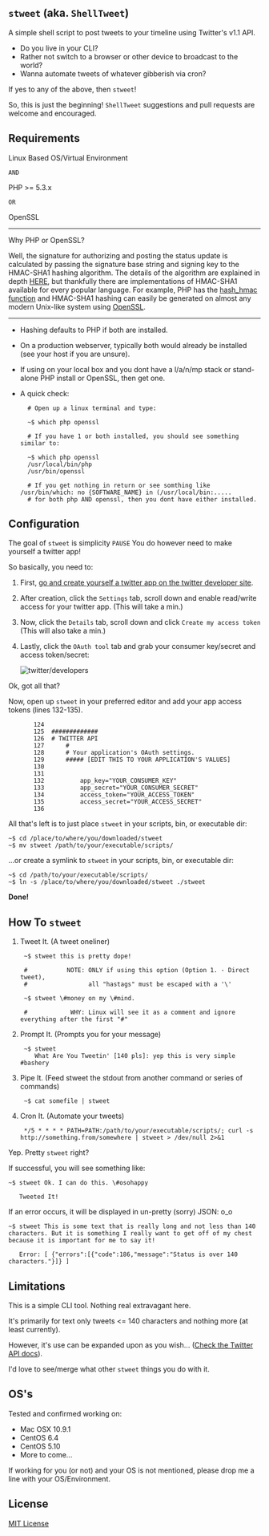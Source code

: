 `stweet` (aka. `ShellTweet`)
---

A simple shell script to post tweets to your timeline using Twitter's v1.1 API.

* Do you live in your CLI?
* Rather not switch to a browser or other device to broadcast to the world?
* Wanna automate tweets of whatever gibberish via cron?

If yes to any of the above, then `stweet`!

So, this is just the beginning! `ShellTweet` suggestions and pull requests are welcome and encouraged.

## Requirements

Linux Based OS/Virtual Environment

`AND`

PHP >= 5.3.x

`OR`

OpenSSL 

---

Why PHP or OpenSSL?

Well, the signature for authorizing and posting the status update is calculated by passing the signature base string and signing key to the HMAC-SHA1 hashing algorithm. The details of the algorithm are explained in depth [HERE](http://en.wikipedia.org/wiki/HMAC), but thankfully there are implementations of HMAC-SHA1 available for every popular language. For example, PHP has the [hash_hmac function](http://php.net/manual/en/function.hash-hmac.php) and HMAC-SHA1 hashing can easily be generated on almost any modern Unix-like system using [OpenSSL](http://www.openssl.org/docs/apps/dgst.html).

---

* Hashing defaults to PHP if both are installed.

* On a production webserver, typically both would already be installed (see your host if you are unsure).

* If using on your local box and you dont have a l/a/n/mp stack or stand-alone PHP install or OpenSSL, then get one.

* A quick check:

		# Open up a linux terminal and type:

		~$ which php openssl

		# If you have 1 or both installed, you should see something similar to:

		~$ which php openssl
		/usr/local/bin/php
		/usr/bin/openssl

		# If you get nothing in return or see somthing like /usr/bin/which: no {SOFTWARE_NAME} in (/usr/local/bin:.....
		# for both php AND openssl, then you dont have either installed.
  

## Configuration

The goal of `stweet` is simplicity `PAUSE` You do however need to make yourself a twitter app!

So basically, you need to:

1. First, [go and create yourself a twitter app on the twitter developer site](https://dev.twitter.com/apps/).
2. After creation, click the `Settings` tab, scroll down and enable read/write access for your twitter app. (This will take a min.)
3. Now, click the `Details` tab, scroll down and click `Create my access token` (This will also take a min.)
4. Lastly, click the `OAuth tool` tab and grab your consumer key/secret and access token/secret:

	![twitter/developers](http://api.marquelmedia.net/ss/OAuth_tool.png)

Ok, got all that?

Now, open up `stweet` in your preferred editor and add your app access tokens (lines 132-135).

		   124
		   125	#############
		   126	# TWITTER API
		   127	    #
		   128	    # Your application's OAuth settings.
		   129	    ##### [EDIT THIS TO YOUR APPLICATION'S VALUES]
		   130	
		   131	
		   132	        app_key="YOUR_CONSUMER_KEY"
		   133	        app_secret="YOUR_CONSUMER_SECRET"
		   134	        access_token="YOUR_ACCESS_TOKEN"
		   135	        access_secret="YOUR_ACCESS_SECRET"
		   136	


All that's left is to just place `stweet` in your scripts, bin, or executable dir:

    ~$ cd /place/to/where/you/downloaded/stweet
	~$ mv stweet /path/to/your/executable/scripts/

...or create a symlink to `stweet` in your scripts, bin, or executable dir:

    ~$ cd /path/to/your/executable/scripts/
	~$ ln -s /place/to/where/you/downloaded/stweet ./stweet

**Done!**

## How To `stweet`

1. Tweet It. (A tweet oneliner)

	    ~$ stweet this is pretty dope!

		#           NOTE: ONLY if using this option (Option 1. - Direct tweet), 
		#                 all "hastags" must be escaped with a '\'

	    ~$ stweet \#money on my \#mind.

		#            WHY: Linux will see it as a comment and ignore everything after the first "#"


2. Prompt It. (Prompts you for your message)

		~$ stweet
		   What Are You Tweetin' [140 pls]: yep this is very simple #bashery


3. Pipe It. (Feed stweet the stdout from another command or series of commands)

		~$ cat somefile | stweet


4. Cron It. (Automate your tweets)

		*/5 * * * * PATH=PATH:/path/to/your/executable/scripts/; curl -s http://something.from/somewhere | stweet > /dev/null 2>&1


Yep. Pretty `stweet` right?

If successful, you will see something like:

	~$ stweet Ok. I can do this. \#osohappy

	   Tweeted It!


If an error occurs, it will be displayed in un-pretty (sorry) JSON: o_o

	~$ stweet This is some text that is really long and not less than 140 characters. But it is something I really want to get off of my chest because it is important for me to say it!

	   Error: [ {"errors":[{"code":186,"message":"Status is over 140 characters."}]} ]

## Limitations

This is a simple CLI tool. Nothing real extravagant here.

It's primarily for text only tweets <= 140 characters and nothing more (at least currently).

However, it's use can be expanded upon as you wish... ([Check the Twitter API docs](https://dev.twitter.com/docs/api/1.1/)).

I'd love to see/merge what other `stweet` things you do with it.

## OS's

Tested and confirmed working on:

* Mac OSX 10.9.1
* CentOS 6.4
* CentOS 5.10
* More to come...

If working for you (or not) and your OS is not mentioned, please drop me a line with your OS/Environment.

## License

[MIT License](http://api.marquelmedia.net/lic/LICENSE.md)


